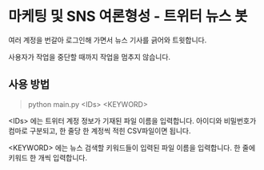 # 마케팅 및 SNS 여론형성 - 트위터 뉴스 봇


여러 계정을 번갈아 로그인해 가면서 뉴스 기사를 긁어와 트윗합니다.

사용자가 작업을 중단할 때까지 작업을 멈추지 않습니다.

## 사용 방법
> python main.py <IDs\> <KEYWORD\>

 <IDs\> 에는 트위터 계정 정보가 기재된 파일 이름을 입력합니다. 아이디와 비밀번호가 컴마로 구분되고, 한 줄당 한 계정씩 적힌 CSV파일이면 됩니다.
  
 <KEYWORD\> 에는 뉴스 검색할 키워드들이 입력된 파일 이름을 입력합니다. 한 줄에 키워드 한 개씩 입력합니다.
 
 
 